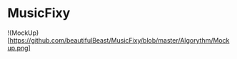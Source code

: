 # MusicFixy


!(MockUp)[https://github.com/beautifulBeast/MusicFixy/blob/master/Algorythm/Mockup.png]
